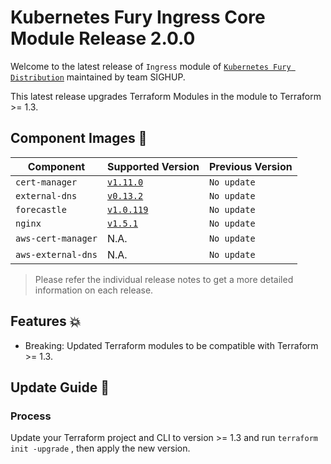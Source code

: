 # Kubernetes Fury Ingress Core Module Release 2.0.0

Welcome to the latest release of `Ingress` module of [`Kubernetes Fury Distribution`](https://github.com/sighupio/fury-distribution) maintained by team SIGHUP.

This latest release upgrades Terraform Modules in the module to Terraform >= 1.3.

## Component Images 🚢

| Component          | Supported Version                                                                      | Previous Version   |
| ------------------ | -------------------------------------------------------------------------------------- | ------------------ |
| `cert-manager`     | [`v1.11.0`](https://github.com/jetstack/cert-manager/releases/tag/v1.11.0)             | `No update`        |
| `external-dns`     | [`v0.13.2`](https://github.com/kubernetes-sigs/external-dns/releases/tag/v0.13.2)      | `No update`        |
| `forecastle`       | [`v1.0.119`](https://github.com/stakater/Forecastle/releases/tag/v1.0.119)             | `No update`        |
| `nginx`            | [`v1.5.1`](https://github.com/kubernetes/ingress-nginx/releases/tag/controller-v1.5.1) | `No update`        |
| `aws-cert-manager` | N.A.                                                                                   | `No update`        |
| `aws-external-dns` | N.A.                                                                                   | `No update`        |

> Please refer the individual release notes to get a more detailed information on each release.

## Features 💥

- Breaking: Updated Terraform modules to be compatible with Terraform >= 1.3.

## Update Guide 🦮

### Process

Update your Terraform project and CLI to version >= 1.3 and run `terraform init -upgrade` , then apply the new version.